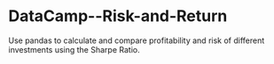 # DataCamp--Risk-and-Return
Use pandas to calculate and compare profitability and risk of different investments using the Sharpe Ratio.
